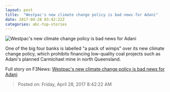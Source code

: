 ```yaml
---
layout: post
title:  "Westpac's new climate change policy is bad news for Adani"
date: 2017-04-28 03:42:22Z
categories: abc-top-stories
---
```


![Westpac's new climate change policy is bad news for Adani](http://www.abc.net.au/news/image/6923952-1x1-700x700.jpg)

One of the big four banks is labelled "a pack of wimps" over its new climate change policy, which prohibits financing low-quality coal projects such as Adani's planned Carmichael mine in north Queensland.


Full story on F3News: [Westpac's new climate change policy is bad news for Adani](http://www.f3nws.com/n/MBYWBJ)

> Posted on: Friday, April 28, 2017 8:42:22 AM
